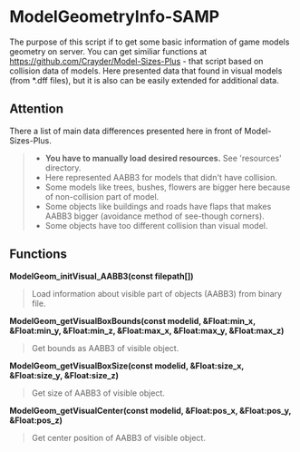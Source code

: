 # ModelGeometryInfo-SAMP

The purpose of this script if to get some basic information of game models geometry on server. You can get similiar functions at https://github.com/Crayder/Model-Sizes-Plus - that script based on collision data of models. Here presented data that found in visual models (from \*.dff files), but it is also can be easily extended for additional data.


## Attention
There a list of main data differences presented here in front of Model-Sizes-Plus.
> * __You have to manually load desired resources.__ See 'resources' directory.
> * Here represented AABB3 for models that didn't have collision.
> * Some models like trees, bushes, flowers are bigger here because of non-collision part of model.
> * Some objects like buildings and roads have flaps that makes AABB3 bigger (avoidance method of see-though corners).
> * Some objects have too different collision than visual model.

## Functions

__ModelGeom_initVisual_AABB3(const filepath\[\])__
> Load information about visible part of objects (AABB3) from binary file.

__ModelGeom_getVisualBoxBounds(const modelid, &Float:min_x, &Float:min_y, &Float:min_z, &Float:max_x, &Float:max_y, &Float:max_z)__
> Get bounds as AABB3 of visible object.


__ModelGeom_getVisualBoxSize(const modelid, &Float:size_x, &Float:size_y, &Float:size_z)__
> Get size of AABB3 of visible object.
	

__ModelGeom_getVisualCenter(const modelid, &Float:pos_x, &Float:pos_y, &Float:pos_z)__
> Get center position of AABB3 of visible object.
